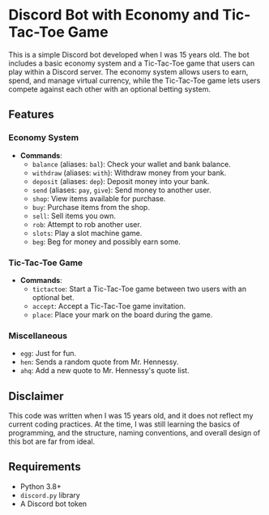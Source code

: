 # Discord Bot with Economy and Tic-Tac-Toe Game

This is a simple Discord bot developed when I was 15 years old. The bot includes a basic economy system and a Tic-Tac-Toe game that users can play within a Discord server. The economy system allows users to earn, spend, and manage virtual currency, while the Tic-Tac-Toe game lets users compete against each other with an optional betting system.

## Features

### Economy System
- **Commands**:
  - `balance` (aliases: `bal`): Check your wallet and bank balance.
  - `withdraw` (aliases: `with`): Withdraw money from your bank.
  - `deposit` (aliases: `dep`): Deposit money into your bank.
  - `send` (aliases: `pay`, `give`): Send money to another user.
  - `shop`: View items available for purchase.
  - `buy`: Purchase items from the shop.
  - `sell`: Sell items you own.
  - `rob`: Attempt to rob another user.
  - `slots`: Play a slot machine game.
  - `beg`: Beg for money and possibly earn some.

### Tic-Tac-Toe Game
- **Commands**:
  - `tictactoe`: Start a Tic-Tac-Toe game between two users with an optional bet.
  - `accept`: Accept a Tic-Tac-Toe game invitation.
  - `place`: Place your mark on the board during the game.
  
### Miscellaneous
- `egg`: Just for fun.
- `hen`: Sends a random quote from Mr. Hennessy.
- `ahq`: Add a new quote to Mr. Hennessy's quote list.

## Disclaimer

This code was written when I was 15 years old, and it does not reflect my current coding practices. At the time, I was still learning the basics of programming, and the structure, naming conventions, and overall design of this bot are far from ideal.
## Requirements

- Python 3.8+
- `discord.py` library
- A Discord bot token
